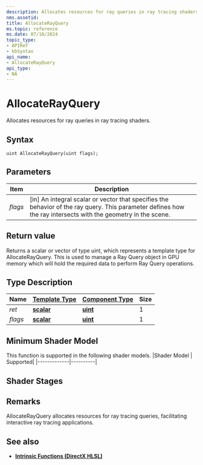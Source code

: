 ```yaml
---
description: Allocates resources for ray queries in ray tracing shaders.
nms.assetid:
title: AllocateRayQuery
ms.topic: reference
ms.date: 07/10/2024
topic_type:
- APIRef
- kbSyntax
api_name:
- AllocateRayQuery
api_type:
- NA
---
```



# AllocateRayQuery

Allocates resources for ray queries in ray tracing shaders.

## Syntax


```syntax
uint AllocateRayQuery(uint flags);
```

## Parameters

| Item | Description |
|------|-------------|
| *flags* | [in] An integral scalar or vector that specifies the behavior of the ray query. This parameter defines how the ray intersects with the geometry in the scene.  |
## Return value

 Returns a scalar or vector of type uint, which represents a template type for AllocateRayQuery. This is used to manage a Ray Query object in GPU memory which will hold the required data to perform Ray Query operations.
## Type Description

| Name  | [**Template Type**](../direct3dhlsl/dx-graphics-hlsl-data-types.md)| [**Component Type**](../direct3dhlsl/dx-graphics-hlsl-data-types.md) | Size |
|-------|--------------------------------------------------------------------|----------------------------------------------------------------------|------|
| *ret*   | [**scalar**](../direct3dhlsl/dx-graphics-hlsl-scalar.md) | [**uint**](../WinProg/windows-data-types) | 1 |
| *flags*   | [**scalar**](../direct3dhlsl/dx-graphics-hlsl-scalar.md) | [**uint**](../WinProg/windows-data-types) | 1 |

## Minimum Shader Model

This function is supported in the following shader models.
|Shader Model |	Supported|
|-------------|----------|

## Shader Stages


## Remarks

AllocateRayQuery allocates resources for ray tracing queries, facilitating interactive ray tracing applications.
## See also


- [**Intrinsic Functions (DirectX HLSL)**](../direct3dhlsl/dx-graphics-hlsl-intrinsic-functions.md)